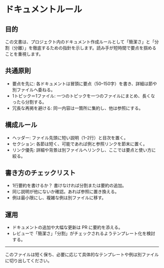# ドキュメントルール

## 目的

この文書は、プロジェクト内のドキュメント作成ルールとして「簡潔さ」と「分割（分離）」を徹底するための指針を示します。読み手が短時間で要点を掴めることを重視します。

## 共通原則

- 要点を先に: 各ドキュメントは冒頭に要点（50–150字）を書き、詳細は節や別ファイルへ委ねる。
- 1トピック＝1ファイル: 一つのトピックを一つのファイルにまとめ、長くなったら分割する。
- 冗長な再掲を避ける: 同一内容は一箇所に集約し、他は参照にする。

## 構成ルール

- ヘッダー: ファイル先頭に短い説明（1–2行）と目次を置く。
- セクション: 各節は短く、可能であれば例と参照リンクを節末に置く。
- リンク優先: 詳細や背景は別ファイルへリンクし、ここでは要点と使い方に絞る。

## 書き方のチェックリスト

- 1行要約を書けるか？ 書けなければ分割または要約の追加。
- 同じ説明が他にないか確認。あれば参照に置き換える。
- 例は最小限にし、複雑な例は別ファイルに移す。

## 運用

- ドキュメントの追加や大幅な更新は PR に要約を添える。
- レビューで「簡潔さ」「分割」がチェックされるようテンプレート化を検討する。

---
このファイルは短く保ち、必要に応じて具体的なテンプレートや例は別ファイルに切り出してください。
